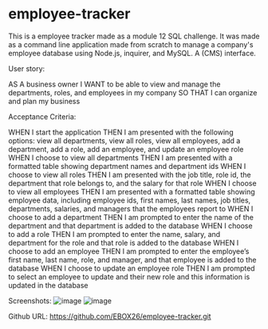 # employee-tracker
This is a employee tracker made as a module 12 SQL challenge. It was made as a command line application made from scratch to manage a company's employee database using Node.js, inquirer, and MySQL. A (CMS) interface. 

User story:

AS A business owner
I WANT to be able to view and manage the departments, roles, and employees in my company
SO THAT I can organize and plan my business

Acceptance Criteria:

WHEN I start the application
THEN I am presented with the following options: view all departments, view all roles, view all employees, add a department, add a role, add an employee, and update an employee role
WHEN I choose to view all departments
THEN I am presented with a formatted table showing department names and department ids
WHEN I choose to view all roles
THEN I am presented with the job title, role id, the department that role belongs to, and the salary for that role
WHEN I choose to view all employees
THEN I am presented with a formatted table showing employee data, including employee ids, first names, last names, job titles, departments, salaries, and managers that the employees report to
WHEN I choose to add a department
THEN I am prompted to enter the name of the department and that department is added to the database
WHEN I choose to add a role
THEN I am prompted to enter the name, salary, and department for the role and that role is added to the database
WHEN I choose to add an employee
THEN I am prompted to enter the employee’s first name, last name, role, and manager, and that employee is added to the database
WHEN I choose to update an employee role
THEN I am prompted to select an employee to update and their new role and this information is updated in the database

Screenshots:
![image](https://github.com/EBOX26/employee-tracker/assets/139289311/9edcebbd-1a25-45d6-90fb-c586ab13a5e0)
![image](https://github.com/EBOX26/employee-tracker/assets/139289311/a449c362-a9b9-4d2d-87cc-9eb726089eef)



Github URL: https://github.com/EBOX26/employee-tracker.git

